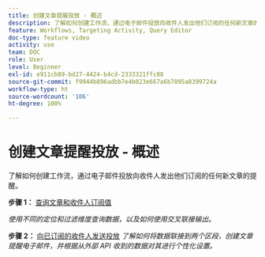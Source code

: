 ```yaml
---
title: 创建文章提醒投放 - 概述
description: 了解如何创建工作流，通过电子邮件投放向收件人发出他们订阅的任何新文章的提醒。
feature: Workflows, Targeting Activity, Query Editor
doc-type: feature video
activity: use
team: DOC
role: User
level: Beginner
exl-id: e911cb89-bd27-4424-b4cd-2333321ffc08
source-git-commit: f9944b896adbb7e4b023e667a6b7895a8399724a
workflow-type: ht
source-wordcount: '106'
ht-degree: 100%

---
```


# 创建文章提醒投放 - 概述

了解如何创建工作流，通过电子邮件投放向收件人发出他们订阅的任何新文章的提醒。

**步骤 1：** [查询文章和收件人订阅值](/help/tutorial-use-soap-apis/query-articles-and-recipient-subscription-values.md)

*使用不同的定位和过滤维度查询数据，以及如何使用交叉联接输出。*

**步骤 2：** [向已订阅的收件人发送投放](/help/tutorial-use-soap-apis/send-delivery-to-subscribed-recipients.md)
*了解如何将数据联接到两个区段，创建文章提醒电子邮件，并根据从外部 API 收到的数据对其进行个性化设置。*

